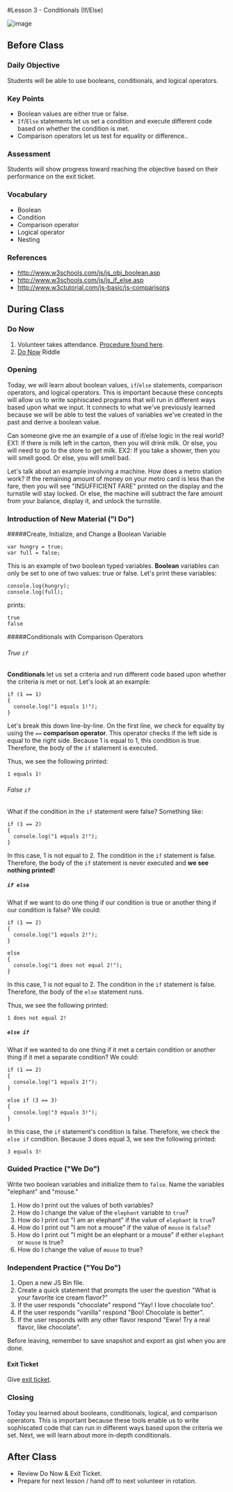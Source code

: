 #Lesson 3 - Conditionals (If/Else)

![image](http://i.imgur.com/ZRo5Z6j.jpg)

## Before Class

### Daily Objective

Students will be able to use booleans, conditionals, and logical operators.

### Key Points

* Boolean values are either true or false.
* `If`/`Else` statements let us set a condition and execute different code based on whether the condition is met.
* Comparison operators let us test for equality or difference..

### Assessment

Students will show progress toward reaching the objective based on their performance on the exit ticket.

### Vocabulary

* Boolean
* Condition
* Comparison operator
* Logical operator
* Nesting

### References

* http://www.w3schools.com/js/js_obj_boolean.asp
* http://www.w3schools.com/js/js_if_else.asp
* http://www.w3ctutorial.com/js-basic/js-comparisons

## During Class

### Do Now

1. Volunteer takes attendance. [Procedure found here](https://docs.google.com/document/d/19IIhqykr70vj7wnqyJYuQNTkd9GX56Xgl3omD42IcMk/edit).
3. [Do Now](assessments/do_now.md) Riddle

### Opening

Today, we will learn about boolean values, `if`/`else` statements, comparison operators, and logical operators. This is important because these concepts will allow us to write sophiscated programs that will run in different ways based upon what we input. It connects to what we've previously learned because we will be able to test the values of variables we've created in the past and derive a boolean value.

Can someone give me an example of a use of if/else logic in the real world? 
EX1: If there is milk left in the carton, then you will drink milk. Or else, you will need to go to the store to get milk. EX2: If you take a shower, then you will smell good. Or else, you will smell bad.

Let's talk about an example involving a machine. How does a metro station work? If the remaining amount of money on your metro card is less than the fare, then you will see "INSUFFICIENT FARE" printed on the display and the turnstile will stay locked. Or else, the machine will subtract the fare amount from your balance, display it, and unlock the turnstile.

### Introduction of New Material ("I Do")

#####Create, Initialize, and Change a Boolean Variable

```
var hungry = true;
var full = false;
```

This is an example of two boolean typed variables. **Boolean** variables can only be set to one of two values: true or false. Let's print these variables:

```
console.log(hungry);
console.log(full);
```

prints:

```
true
false
```

#####Conditionals with Comparison Operators

###### <i>True</i> `if`

**Conditionals** let us set a criteria and run different code based upon whether the criteria is met or not. Let's look at an example:

```
if (1 == 1)
{
  console.log("1 equals 1!");
}
```

Let's break this down line-by-line. On the first line, we check for equality by using the ``==`` **comparison operator**. This operator checks if the left side is equal to the right side. Because 1 is equal to 1, this condition is true. Therefore, the body of the `if` statement is executed. 

Thus, we see the following printed:

```
1 equals 1!
```

###### <i>False</i> `if`

What if the condition in the `if` statement were false? Something like:

```
if (1 == 2)
{
  console.log("1 equals 2!");
}
```

In this case, 1 is not equal to 2. The condition in the `if` statement is false. Therefore, the body of the `if` statement is never executed and **we see nothing printed!**

##### `if else`

What if we want to do one thing if our condition is true or another thing if our condition is false? We could:

```
if (1 == 2)
{
  console.log("1 equals 2!");
}

else
{
  console.log("1 does not equal 2!");
}
```

In this case, 1 is not equal to 2. The condition in the `if` statement is false. Therefore, the body of the `else` statement runs.

Thus, we see the following printed:

```
1 does not equal 2!
```

##### `else if`

What if we wanted to do one thing if it met a certain condition or another thing if it met a separate condition? We could:

```
if (1 == 2)
{
  console.log("1 equals 2!");
}

else if (3 == 3)
{
  console.log("3 equals 3!");
}
```

In this case, the `if` statement's condition is false. Therefore, we check the `else if` condition. Because 3 does equal 3, we see the following printed:

```
3 equals 3!
```

### Guided Practice ("We Do")

Write two boolean variables and initialize them to `false`. Name the variables "elephant" and "mouse."

1. How do I print out the values of both variables?
2. How do I change the value of the `elephant` variable to `true`?
3. How do I print out "I am an elephant" if the value of `elephant` is `true`?
4. How do I print out "I am not a mouse" if the value of `mouse` is `false`?
5. How do I print out "I might be an elephant or a mouse" if either `elephant` or `mouse` is true?
6. How do I change the value of `mouse` to true?


### Independent Practice ("You Do")

1. Open a new JS Bin file.
2. Create a quick statement that prompts the user the question "What is your favorite ice cream flavor?"
3. If the user responds "chocolate" respond "Yay! I love chocolate too".
4. If the user responds "vanilla" respond "Boo! Chocolate is better".
5. If the user responds with any other flavor respond "Eww! Try a real flavor, like chocolate".

Before leaving, remember to save snapshot and export as gist when you are done.

#### Exit Ticket

Give [exit ticket](assessments/exit_ticket.md).

### Closing

Today you learned about booleans, conditionals, logical, and comparison operators. This is important because these tools enable us to write sophiscated code that can run in different ways based upon the criteria we set. Next, we will learn about more in-depth conditionals. 


## After Class

* Review Do Now & Exit Ticket.
* Prepare for next lesson / hand off to next volunteer in rotation.
